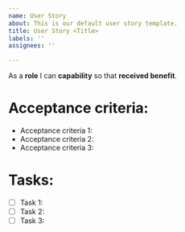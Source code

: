 ```yaml
---
name: User Story
about: This is our default user story template.
title: User Story <Title>
labels: ''
assignees: ''

---
```


As a **role** I can **capability** so that **received benefit**.

# Acceptance criteria:

*  Acceptance criteria 1:
*  Acceptance criteria 2:
*  Acceptance criteria 3:

# Tasks:

- [ ] Task 1:
- [ ]  Task 2:
- [ ]  Task 3:
